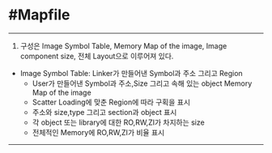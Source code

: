 #Mapfile
==========
- - -
1. 구성은 Image Symbol Table, Memory Map of the image, Image component size, 전체 Layout으로 이루어져 있다.   
* Image Symbol Table: Linker가 만들어낸 Symbol과 주소 그리고 Region
    * User가 만들어낸 Symbol과 주소,Size 그리고 속해 있는 object Memory Map of the image
    * Scatter Loading에 맞춘 Region에 따라 구획을 표시
    * 주소와 size,type 그리고 section과 object 표시
    * 각 object 또는 library에 대한 RO,RW,ZI가 차지하는 size
    * 전체적인 Memory에 RO,RW,ZI가 비율 표시
- - -